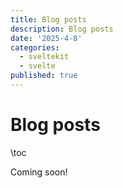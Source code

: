 ```yaml
---
title: Blog posts
description: Blog posts
date: '2025-4-8'
categories:
  - sveltekit
  - svelte
published: true
---
```


# Blog posts

\toc

Coming soon!
